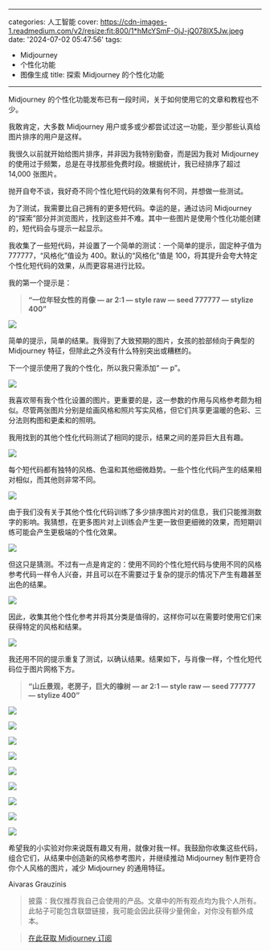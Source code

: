 
---
categories: 人工智能
cover: https://cdn-images-1.readmedium.com/v2/resize:fit:800/1*hMcYSmF-0jJ-jQ078lX5Jw.jpeg
date: '2024-07-02 05:47:56'
tags:
  - Midjourney
  - 个性化功能
  - 图像生成
title: 探索 Midjourney 的个性化功能

---




Midjourney 的个性化功能发布已有一段时间，关于如何使用它的文章和教程也不少。

我敢肯定，大多数 Midjourney 用户或多或少都尝试过这一功能，至少那些认真给图片排序的用户是这样。

我很久以前就开始给图片排序，并非因为我特别勤奋，而是因为我对 Midjourney 的使用过于频繁，总是在寻找那些免费时段。根据统计，我已经排序了超过 14,000 张图片。

抛开自夸不谈，我好奇不同个性化短代码的效果有何不同，并想做一些测试。

为了测试，我需要比自己拥有的更多短代码。幸运的是，通过访问 Midjourney 的“探索”部分并浏览图片，找到这些并不难。其中一些图片是使用个性化功能创建的，短代码会与提示一起显示。

我收集了一些短代码，并设置了一个简单的测试：一个简单的提示，固定种子值为 777777，“风格化”值设为 400。默认的“风格化”值是 100，将其提升会夸大特定个性化短代码的效果，从而更容易进行比较。

我的第一个提示是：

> **“一位年轻女性的肖像 — ar 2:1 — style raw — seed 777777 — stylize 400”**

![](https://cdn-images-1.readmedium.com/v2/resize:fit:800/1*WsxbI197SCGAWZm650gTLQ.jpeg)

简单的提示，简单的结果。我得到了大致预期的图片，女孩的脸部倾向于典型的 Midjourney 特征，但除此之外没有什么特别突出或糟糕的。

下一个提示使用了我的个性化，所以我只需添加“ — p”。

![](https://cdn-images-1.readmedium.com/v2/resize:fit:800/1*T8Mv7ISkGnvVbXJvYzyYaQ.jpeg)

我喜欢带有我个性化设置的图片。更重要的是，这一参数的作用与风格参考颇为相似。尽管两张图片分别是绘画风格和照片写实风格，但它们共享更温暖的色彩、三分法则构图和更柔和的照明。

我用找到的其他个性化代码测试了相同的提示，结果之间的差异巨大且有趣。

![](https://cdn-images-1.readmedium.com/v2/resize:fit:800/1*g0zB7gwiJY7sVfGjm8M7uw.jpeg)

每个短代码都有独特的风格、色温和其他细微趋势。一些个性化代码产生的结果相对相似，而其他则非常不同。

![](https://cdn-images-1.readmedium.com/v2/resize:fit:800/1*sCYD7_rNYw9uzmLaI-UKdw.jpeg)

由于我们没有关于其他个性化代码训练了多少排序图片对的信息，我们只能推测数字的影响。我猜想，在更多图片对上训练会产生更一致但更细微的效果，而短期训练可能会产生更极端的个性化效果。

![](https://cdn-images-1.readmedium.com/v2/resize:fit:800/1*O8SAYszobgBFiGe-btC0Eg.jpeg)

但这只是猜测。不过有一点是肯定的：使用不同的个性化短代码与使用不同的风格参考代码一样令人兴奋，并且可以在不需要过于复杂的提示的情况下产生有趣甚至出色的结果。

![](https://cdn-images-1.readmedium.com/v2/resize:fit:800/1*1dewe7_Tgy8W4uPfNW7LNA.jpeg)

因此，收集其他个性化参考并将其分类是值得的，这样你可以在需要时使用它们来获得特定的风格和结果。

![](https://cdn-images-1.readmedium.com/v2/resize:fit:800/1*j97cd1Or-7_HDsPqF_G04A.jpeg)

我还用不同的提示重复了测试，以确认结果。结果如下，与肖像一样，个性化短代码位于图片网格下方。

> **“山丘景观，老房子，巨大的橡树 — ar 2:1 — style raw — seed 777777 — stylize 400”**

![](https://cdn-images-1.readmedium.com/v2/resize:fit:800/1*LMgEo3F8q_tla3T1QmA3KQ.jpeg)

![](https://cdn-images-1.readmedium.com/v2/resize:fit:800/1*fVBvw1s1bOcnajAlKuJVeQ.jpeg)

![](https://cdn-images-1.readmedium.com/v2/resize:fit:800/1*EXyklO67MxR2EHgTwowx4A.jpeg)

![](https://cdn-images-1.readmedium.com/v2/resize:fit:800/1*JPJgdN14j1BNtJkcajFTZQ.jpeg)

![](https://cdn-images-1.readmedium.com/v2/resize:fit:800/1*wcgaUH7eDdCzdVGT5UZXew.jpeg)

![](https://cdn-images-1.readmedium.com/v2/resize:fit:800/1*iMmql7DDz1_NeZ2z3DQq6g.jpeg)

![](https://cdn-images-1.readmedium.com/v2/resize:fit:800/1*IaGuCw6gCYTFKipflBikTA.jpeg)

![](https://cdn-images-1.readmedium.com/v2/resize:fit:800/1*C7LfF3dPZkOfa9TDCaDQ4A.jpeg)

![](https://cdn-images-1.readmedium.com/v2/resize:fit:800/1*OM5BHyjtp7YiYVxHIUGVNw.jpeg)

希望我的小实验对你来说既有趣又有用，就像对我一样。我鼓励你收集这些代码，组合它们，从结果中创造新的风格参考图片，并继续推动 Midjourney 制作更符合你个人风格的图片，减少 Midjourney 的通用特征。

Aivaras Grauzinis

> 披露：我仅推荐我自己会使用的产品。文章中的所有观点均为我个人所有。此帖子可能包含联盟链接，我可能会因此获得少量佣金，对你没有额外成本。

> [在此获取 Midjourney 订阅](https://midninja.com?via=aivaras)
